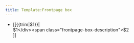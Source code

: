 ```yaml
---
title: Template:Frontpage box
---
```


* [[{{trim|$1}}|<div class="frontpage-box"><div class="frontpage-box-title">$1</div><span class="frontpage-box-description">$2</span></div>]]